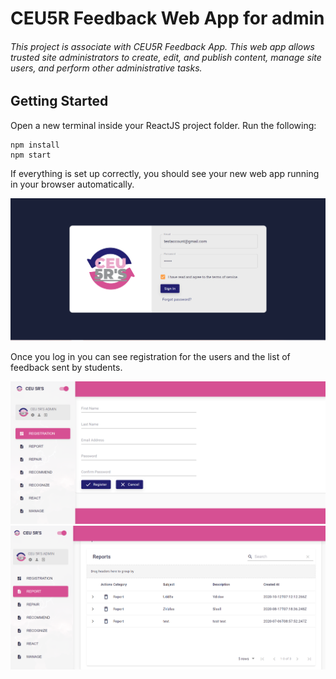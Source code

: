 # CEU5R Feedback Web App for admin
###### This project is associate with CEU5R Feedback App. This web app allows trusted site administrators to create, edit, and publish content, manage site users, and perform other administrative tasks.


## Getting Started
Open a new terminal inside your ReactJS project folder. Run the following:
```
npm install
npm start
```
If everything is set up correctly, you should see your new web app running in your browser automatically.

<img src="https://github.com/justineearlfern/FeedbackApp_Admin/blob/master/src/Photos/01.PNG" width="800" />

Once you log in you can see registration for the users and the list of feedback sent by students.

<img src="https://github.com/justineearlfern/FeedbackApp_Admin/blob/master/src/Photos/02.PNG" width="800" />


<img src="https://github.com/justineearlfern/FeedbackApp_Admin/blob/master/src/Photos/03.PNG" width="800" />
